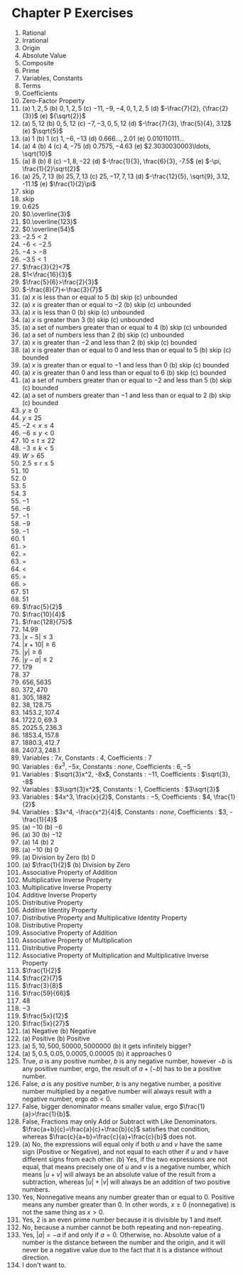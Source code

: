# Chapter P Exercises
1. Rational
2. Irrational
3. Origin
4. Absolute Value
5. Composite
6. Prime
7. Variables, Constants
8. Terms
9. Coefficients
10. Zero-Factor Property
11. (a) $1,2,5$ (b) $0,1,2,5$ (c) $-11,-9,-4,0,1,2,5$ (d) $-\frac{7}{2}, {\frac{2}{3}}$ (e) ${\sqrt{2}}$
12. (a) $5, 12$ (b) $0, 5, 12$ (c) $-7, -3, 0, 5, 12$ (d) $-\frac{7}{3}, \frac{5}{4}, 3.12$ (e) $\sqrt{5}$
13. (a) $1$ (b) $1$ (c) $1,-6,-13$ (d) $0.666\ldots, 2.01$ (e) $0.010110111\ldots$
14. (a) $4$ (b) $4$ (c) $4, -75$ (d) $0.7575, -4.63$ (e) $2.3030030003\ldots, \sqrt{10}$
15. (a) $8$ (b) $8$ (c) $-1, 8, -22$ (d) $-\frac{1}{3}, \frac{6}{3}, -7.5$ (e) $-\pi, \frac{1}{2}\sqrt{2}$
16. (a) $25, 7, 13$ (b) $25, 7, 13$ (c) $25, -17, 7, 13$ (d) $-\frac{12}{5}, \sqrt{9}, 3.12, -11.1$ (e) $\frac{1}{2}\pi$
17. skip
18. skip
19. $0.625$
20. $0.\overline{3}$
21. $0.\overline{123}$
22. $0.\overline{54}$
23. $-2.5 < 2$
24. $-6 < -2.5$
25. $-4>-8$
26. $-3.5<1$
27. $\frac{3}{2}<7$
28. $1<\frac{16}{3}$
29. $\frac{5}{6}>\frac{2}{3}$
30. $-\frac{8}{7}<-\frac{3}{7}$
31. (a) $x$ is less than or equal to $5$ (b) skip (c) unbounded
32. (a) $x$ is greater than or equal to $-2$ (b) skip (c) unbounded
33. (a) $x$ is less than $0$ (b) skip (c) unbounded
34. (a) $x$ is greater than $3$ (b) skip (c) unbounded
35. (a) a set of numbers greater than or equal to $4$ (b) skip (c) unbounded
36. (a) a set of numbers less than $2$ (b) skip (c) unbounded
37. (a) $x$ is greater than $-2$ and less than $2$ (b) skip (c) bounded
38. (a) $x$ is greater than or equal to $0$ and less than or equal to $5$ (b) skip (c) bounded
39. (a) $x$ is greater than or equal to $-1$ and less than $0$ (b) skip (c) bounded
40. (a) $x$ is greater than $0$ and less than or equal to $6$ (b) skip (c) bounded
41. (a) a set of numbers greater than or equal to $-2$ and less than $5$ (b) skip (c) bounded
42. (a) a set of numbers greater than $-1$ and less than or equal to $2$ (b) skip (c) bounded
43. $y \geq 0$
44. $y \leq 25$
45. $-2 < x \leq 4$
46. $-6 \leq y < 0$
47. $10 \leq t \leq 22$
48. $-3 \leq k < 5$
49. $W > 65$
50. $2.5 \leq r \leq 5$
51. $10$
52. $0$
53. $5$
54. $3$
55. $-1$
56. $-6$
57. $-1$
58. $-9$
59. $-1$
60. $1$
61. $>$
62. $=$
63. $=$
64. $<$
65. $=$
66. $>$
67. $51$
68. $51$
69. $\frac{5}{2}$
70. $\frac{10}{4}$
71. $\frac{128}{75}$
72. $14.99$
73. $|x-5| \leq 3$
74. $|x+10| \geq 6$
75. $|y| \geq 6$
76. $|y-a| \leq 2$
77. $179$
78. $37$
79. $656, 5635$
80. $372, 470$
81. $305, 1882$
82. $38, 128.75$
83. $1453.2, 107.4$
84. $1722.0, 69.3$
85. $2025.5, 236.3$
86. $1853.4, 157.8$
87. $1880.3, 412.7$
88. $2407.3, 248.1$
89. Variables : $7x$, Constants : $4$, Coefficients : $7$
90. Variables : $6x^3, -5x$, Constants : $none$, Coefficients : $6, -5$
91. Variables : $\sqrt{3}x^2, -8x$, Constants : $-11$, Coefficients : $\sqrt{3}, -8$
92. Variables : $3\sqrt{3}x^2$, Constants : $1$, Coefficients : $3\sqrt{3}$
93. Variables : $4x^3, \frac{x}{2}$, Constants : $-5$, Coefficients : $4, \frac{1}{2}$
94. Variables : $3x^4, -\frac{x^2}{4}$, Constants : $none$, Coefficients : $3, -\frac{1}{4}$
95. (a) $-10$ (b) $-6$
96. (a) $30$ (b) $-12$
97. (a) $14$ (b) $2$
98. (a) $-10$ (b) $0$
99. (a) Division by Zero (b) $0$
100. (a) $\frac{1}{2}$ (b) Division by Zero
101. Associative Property of Addition
102. Multiplicative Inverse Property
103. Multiplicative Inverse Property
104. Additive Inverse Property
105. Distributive Property
106. Additive Identity Property
107. Distributive Property and Multiplicative Identity Property
108. Distributive Property
109. Associative Property of Addition
110. Associative Property of Multiplication
111. Distributive Property
112. Associative Property of Multiplication and Multiplicative Inverse Property
113. $\frac{1}{2}$
114. $\frac{2}{7}$
115. $\frac{3}{8}$
116. $\frac{59}{66}$
117. $48$
118. $-3$
119. $\frac{5x}{12}$
120. $\frac{5x}{27}$
121. (a) Negative (b) Negative
122. (a) Positive (b) Positive
123. (a) $5, 10, 500, 50000, 5000000$ (b) it gets infinitely bigger?
124. (a) $5, 0.5, 0.05, 0.0005, 0.00005$ (b) it approaches $0$
125. True, $a$ is any positive number, $b$ is any negative number, however $-b$ is any positive number, ergo, the result of $a+(-b)$ has to be a positive number.
126. False, $a$ is any positive number, $b$ is any negative number, a positive number multiplied by a negative number will always result with a negative number, ergo $ab < 0$.
127. False, bigger denominator means smaller value, ergo $\frac{1}{a}>\frac{1}{b}$.
128. False, Fractions may only Add or Subtract with Like Denominators. $\frac{a+b}{c}=\frac{a}{c}+\frac{b}{c}$ satisfies that condition, whereas $\frac{c}{a+b}=\frac{c}{a}+\frac{c}{b}$ does not.
129. (a) No, the expressions will equal only if both $u$ and $v$ have the same sign (Positive or Negative), and not equal to each other if $u$ and $v$ have different signs from each other. (b) Yes, if the two expressions are not equal, that means precisely one of $u$ and $v$ is a negative number, which means $|u + v|$ will always be an absolute value of the result from a subtraction, whereas $|u| + |v|$ will always be an addition of two positive numbers.
130. Yes, Nonnegative means any number greater than or equal to $0$. Positive means any number greater than $0$. In other words, $x \geq 0$ (nonnegative) is not the same thing as $x > 0$.
131. Yes, $2$ is an even prime number because it is divisible by 1 and itself.
132. No, because a number cannot be both repeating and non-repeating.
133. Yes, $|a|=-a$ if and only if $a=0$. Otherwise, no. Absolute value of a number is the distance between the number and the origin, and it will never be a negative value due to the fact that it is a distance without direction.
134. I don't want to.